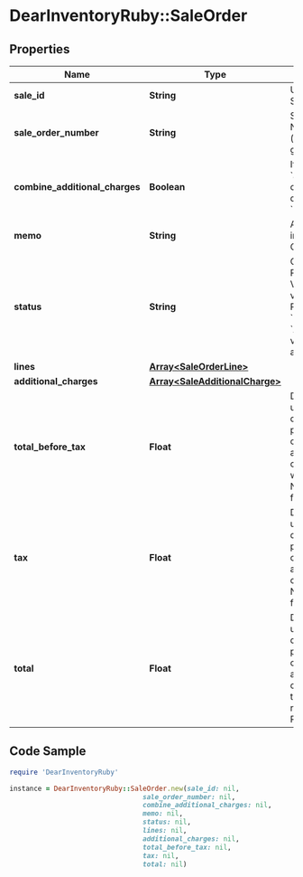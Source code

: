 # DearInventoryRuby::SaleOrder

## Properties

Name | Type | Description | Notes
------------ | ------------- | ------------- | -------------
**sale_id** | **String** | Unique DEAR Sale ID | 
**sale_order_number** | **String** | Sale Order Number (auto-generated) | [optional] 
**combine_additional_charges** | **Boolean** | If &#x60;true&#x60; then &#x60;additional charges&#x60; lines displayed in &#x60;Lines&#x60; array | [default to false]
**memo** | **String** | Additional information for Order. | 
**status** | **String** | Order Status. Possible Values are values. For POST only &#x60;DRAFT&#x60; and &#x60;AUTHORISED&#x60; values accepted | 
**lines** | [**Array&lt;SaleOrderLine&gt;**](SaleOrderLine.md) |  | [optional] 
**additional_charges** | [**Array&lt;SaleAdditionalCharge&gt;**](SaleAdditionalCharge.md) |  | [optional] 
**total_before_tax** | **Float** | Decimal with up to 4 decimal places. Sum of order lines and additional charges without taxes. Not required for POST. | 
**tax** | **Float** | Decimal with up to 4 decimal places. Sum of order lines and additional charges taxes. Not required for POST. | 
**total** | **Float** | Decimal with up to 4 decimal places. Sum of order lines and additional charges with taxes. Not required for POST. | 

## Code Sample

```ruby
require 'DearInventoryRuby'

instance = DearInventoryRuby::SaleOrder.new(sale_id: nil,
                                 sale_order_number: nil,
                                 combine_additional_charges: nil,
                                 memo: nil,
                                 status: nil,
                                 lines: nil,
                                 additional_charges: nil,
                                 total_before_tax: nil,
                                 tax: nil,
                                 total: nil)
```



